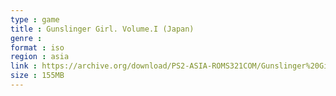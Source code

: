 ```yaml
---
type : game
title : Gunslinger Girl. Volume.I (Japan)
genre : 
format : iso
region : asia
link : https://archive.org/download/PS2-ASIA-ROMS321COM/Gunslinger%20Girl.%20Volume.I%20%28Japan%29.7z
size : 155MB
---
```


